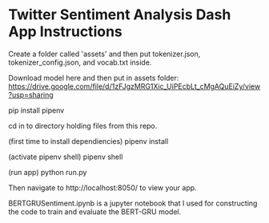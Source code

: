 ﻿# Twitter Sentiment Analysis Dash App Instructions
 
Create a folder called 'assets' and then put tokenizer.json, tokenizer_config.json, and vocab.txt inside.

Download model here and then put in assets folder: https://drive.google.com/file/d/1zFJgzMRG1Xic_UiPEcbLt_cMgAQuEiZy/view?usp=sharing

pip install pipenv

cd in to directory holding files from this repo.

(first time to install dependiencies)
pipenv install

(activate pipenv shell)
pipenv shell

(run app)
python run.py

Then navigate to http://localhost:8050/ to view your app.

BERTGRUSentiment.ipynb is a jupyter notebook that I used for constructing the code to train and evaluate the BERT-GRU model.
